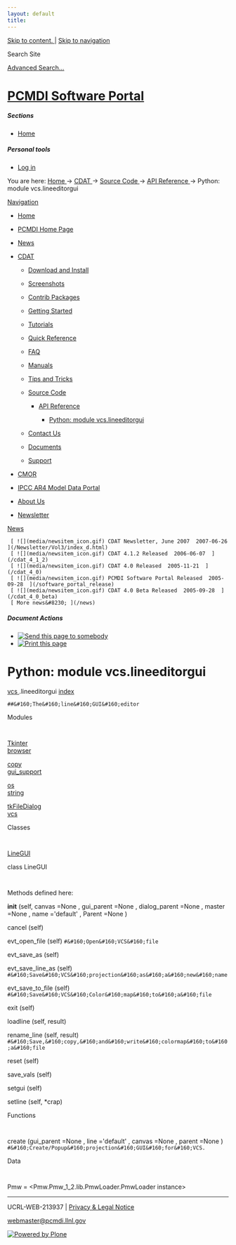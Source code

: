 ```yaml
---
layout: default
title:
---
```


 [ Skip to content. ](/cdat/source/api-reference/vcs.lineeditorgui.html) | [
Skip to navigation ](/cdat/source/api-reference/vcs.lineeditorgui.html)

Search Site

[ Advanced Search&#8230; ](/search_form)

#  [ PCMDI Software Portal ](/)

#####  Sections

  * [ Home ](/)

#####  Personal tools

  * [ Log in ](/login_form)

You are here:  [ Home ](/) -> [ CDAT ](/cdat) -> [ Source Code ](/cdat/source)
-> [ API Reference ](/cdat/source/api-reference) -> Python: module
vcs.lineeditorgui

[ Navigation ](/sitemap)

    

  * [ Home ](/)

  * [ PCMDI Home Page ](/)

  * [ News ](/news)

  * [ CDAT ](/cdat)

    * [ Download and Install ](/cdat/download)

    * [ Screenshots ](/cdat/screenshots)

    * [ Contrib Packages ](/cdat/contrib)

    * [ Getting Started ](/cdat/getting_started)

    * [ Tutorials ](/cdat/tutorials)

    * [ Quick Reference ](/cdat/quick_reference)

    * [ FAQ ](/cdat/FAQ)

    * [ Manuals ](/cdat/manuals)

    * [ Tips and Tricks ](/cdat/tips_and_tricks)

    * [ Source Code ](/cdat/source)

      * [ API Reference ](/cdat/source/api-reference)

        * [ Python: module vcs.lineeditorgui ](/cdat/source/api-reference/vcs.lineeditorgui.html)

    * [ Contact Us ](/cdat/contact-us)

    * [ Documents ](/cdat/docs)

    * [ Support ](/cdat/support)

  * [ CMOR ](/cmor)

  * [ IPCC AR4 Model Data Portal ](/esg_data_portal)

  * [ About Us ](/about)

  * [ Newsletter ](/Newsletter)

[ News ](/news)

     [ ![](media/newsitem_icon.gif) CDAT Newsletter, June 2007  2007-06-26  ](/Newsletter/Vol3/index_d.html)
     [ ![](media/newsitem_icon.gif) CDAT 4.1.2 Released  2006-06-07  ](/cdat_4_1_2)
     [ ![](media/newsitem_icon.gif) CDAT 4.0 Released  2005-11-21  ](/cdat_4_0)
     [ ![](media/newsitem_icon.gif) PCMDI Software Portal Released  2005-09-28  ](/software_portal_release)
     [ ![](media/newsitem_icon.gif) CDAT 4.0 Beta Released  2005-09-28  ](/cdat_4_0_beta)
     [ More news&#8230; ](/news)

#####  Document Actions

  * [ ![Send this page to somebody](media/mail_icon.gif) ](/cdat/source/api-reference/vcs.lineeditorgui.html/sendto_form)
  * [ ![Print this page](media/print_icon.gif) ](/this.print\(\))

#  Python: module vcs.lineeditorgui

  
  
 [ vcs  ](/vcs.html) .lineeditorgui 
[ index ](/)  

` ##&#160;The&#160;line&#160;GUI&#160;editor `

  
 Modules 

` `

[ Tkinter ](/Tkinter.html)  
[ browser ](/browser.html)  

[ copy ](/copy.html)  
[ gui_support ](/gui_support.html)  

[ os ](/os.html)  
[ string ](/string.html)  

[ tkFileDialog ](/tkFileDialog.html)  
[ vcs ](/vcs.html)  

  
 Classes 

` `

[ LineGUI ](/vcs.lineeditorgui.html)

  
class  LineGUI 

` `

Methods defined here:  

 __init__  (self, canvas  =None  , gui_parent  =None  , dialog_parent  =None  , master  =None  , name  ='default'  , Parent  =None  ) 

 cancel  (self) 

 evt_open_file  (self) 
     ` #&#160;Open&#160;VCS&#160;file `

 evt_save_as  (self) 

 evt_save_line_as  (self) 
     ` #&#160;Save&#160;VCS&#160;projection&#160;as&#160;a&#160;new&#160;name `

 evt_save_to_file  (self) 
     ` #&#160;Save&#160;VCS&#160;Color&#160;map&#160;to&#160;a&#160;file `

 exit  (self) 

 loadline  (self, result) 

 rename_line  (self, result) 
     ` #&#160;Save,&#160;copy,&#160;and&#160;write&#160;colormap&#160;to&#160;a&#160;file `

 reset  (self) 

 save_vals  (self) 

 setgui  (self) 

 setline  (self, *crap) 

  
 Functions 

` `

 create  (gui_parent  =None  , line  ='default'  , canvas  =None  , parent  =None  ) 
     ` #&#160;Create/Popup&#160;projection&#160;GUI&#160;for&#160;VCS. `

  
 Data 

` `

 Pmw  = <Pmw.Pmw_1_2.lib.PmwLoader.PmwLoader instance>

* * *

UCRL-WEB-213937 | [ Privacy & Legal Notice ](/disclaimer.html)

[ webmaster@pcmdi.llnl.gov ](/webmaster@pcmdi.llnl.gov)

[ ![Powered by Plone](media/plone_powered.gif) ](/)

